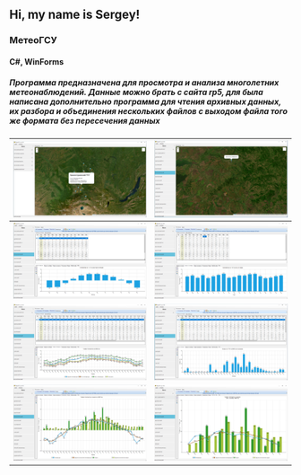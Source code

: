 ## Hi, my name is Sergey!

### МетеоГСУ
#### C#, WinForms
##### Программа предназначена для просмотра и анализа многолетних метеонаблюдений. Данные можно брать с сайта rp5, для была написана дополнительно программа для чтения архивных данных, их разбора и объединения нескольких файлов с выходом файла того же формата без пересечения данных 

|![1](https://github.com/brainstable/brainstable/blob/main/images/meteo_gsu/1.PNG)|![2](https://github.com/brainstable/brainstable/blob/main/images/meteo_gsu/2.PNG)|
|-|-|
|![1](https://github.com/brainstable/brainstable/blob/main/images/meteo_gsu/3.PNG)|![1](https://github.com/brainstable/brainstable/blob/main/images/meteo_gsu/4.PNG)|
|![1](https://github.com/brainstable/brainstable/blob/main/images/meteo_gsu/5.PNG)|![1](https://github.com/brainstable/brainstable/blob/main/images/meteo_gsu/6.PNG)|
|![1](https://github.com/brainstable/brainstable/blob/main/images/meteo_gsu/7.PNG)|![1](https://github.com/brainstable/brainstable/blob/main/images/meteo_gsu/8.PNG)|




<!--
**brainstable/brainstable** is a ✨ _special_ ✨ repository because its `README.md` (this file) appears on your GitHub profile.

Here are some ideas to get you started:

- 🔭 I’m currently working on ...
- 🌱 I’m currently learning ...
- 👯 I’m looking to collaborate on ...
- 🤔 I’m looking for help with ...
- 💬 Ask me about ...
- 📫 How to reach me: ...
- 😄 Pronouns: ...
- ⚡ Fun fact: ...
-->
